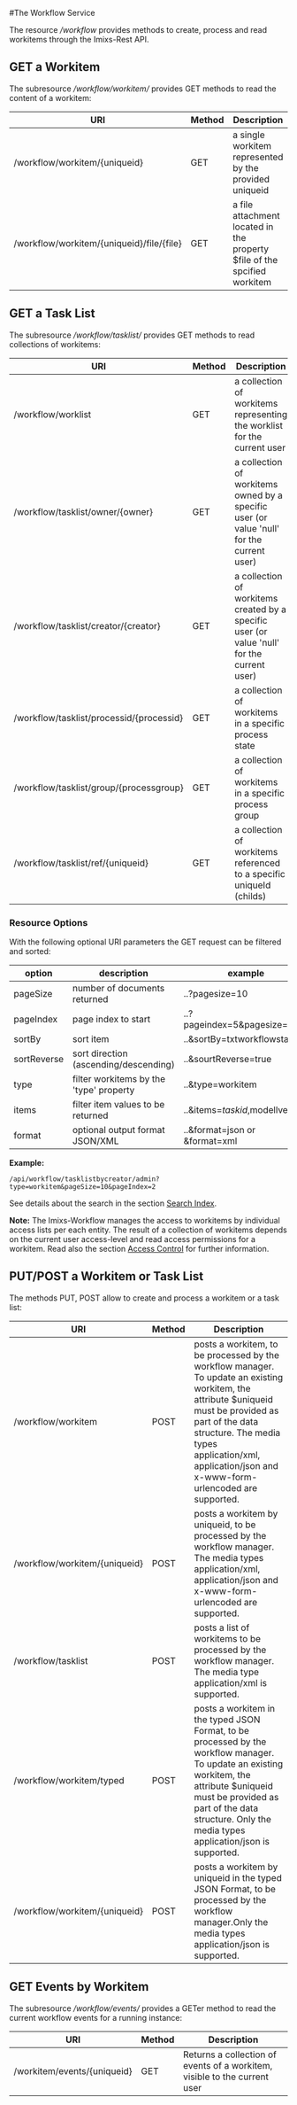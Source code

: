 #The Workflow Service

The resource _/workflow_ provides methods to create, process and read workitems through the Imixs-Rest API.
 
 

## GET a Workitem

The subresource _/workflow/workitem/_ provides GET methods to read the content of a workitem:


| URI                                           | Method | Description                               | 
|-----------------------------------------------|--------|-----------------------------------|
| /workflow/workitem/{uniqueid}                 | GET    | a single workitem represented by the   provided uniqueid                              |
| /workflow/workitem/{uniqueid}/file/{file}     | GET    | a file attachment located in the property   $file of the spcified workitem           |


## GET a Task List 
The subresource _/workflow/tasklist/_ provides GET methods to read collections of workitems:

| URI                                           | Method | Description                               | 
|-----------------------------------------------|--------|-----------------------------------|
| /workflow/worklist                            | GET    | a collection of workitems representing the worklist for the current user |             
| /workflow/tasklist/owner/{owner}              | GET    | a collection of workitems owned by a specific  user (or value 'null' for the current user)   |
| /workflow/tasklist/creator/{creator}          | GET    | a collection of workitems created by a specific user (or value 'null' for the current user)                           |
| /workflow/tasklist/processid/{processid}      | GET    | a collection of workitems in a specific    process state             |
| /workflow/tasklist/group/{processgroup}       | GET    | a collection of workitems in a specific    process group                             |
| /workflow/tasklist/ref/{uniqueid}             | GET    | a collection of workitems referenced to a  specific uniqueId (childs)                |


### Resource Options

With the following optional URI parameters the GET request can be filtered and sorted:


| option                  | description | example                                                        | 
|-------------------------|-------------|--------------------------------------------------------------------|
| pageSize    | number of documents returned      | ..?pagesize=10           	|
| pageIndex   | page index to start               | ..?pageindex=5&pagesize=10  |
| sortBy	  | sort item 					      | ..&sortBy=txtworkflowstatus |
| sortReverse | sort direction (ascending/descending)   | ..&sourtReverse=true		  |
| type        | filter workitems by the 'type' property | ..&type=workitem      | 
| items       | filter item values to be returned | ..&items=$taskid,$modellversion   |
| format      | optional output format JSON/XML   | ..&format=json   or   &format=xml |



 
**Example:**

	/api/workflow/tasklistbycreator/admin?type=workitem&pageSize=10&pageIndex=2
 
See details about the search in the section [Search Index](../engine/luceneservice.html).


	

<strong>Note:</strong> The Imixs-Workflow manages the access to workitems by individual access lists per each entity. The result of a collection of workitems depends on the current user access-level and read access permissions for a workitem. Read also the section [Access Control](/engine/acl.html) for further information. 
  
   
   

## PUT/POST a Workitem or Task List
The methods PUT, POST allow to create and process a workitem or a task list:


| URI                          | Method  | Description                               | 
|------------------------------|---------|----------------------------------|
| /workflow/workitem           | POST    | posts a workitem, to be processed by the  workflow manager. To update an existing workitem, the attribute $uniqueid must be provided as part of the data structure. The media types application/xml, application/json and x-www-form-urlencoded are supported.   |
| /workflow/workitem/{uniqueid}| POST    | posts a workitem by uniqueid, to be processed by the  workflow manager. The media types application/xml, application/json and x-www-form-urlencoded are supported.   |
| /workflow/tasklist           | POST    | posts a list of workitems to be processed by the  workflow manager. The media type application/xml is supported.   |
| /workflow/workitem/typed     | POST    | posts a workitem in the typed JSON Format, to be processed by the  workflow manager. To update an existing workitem, the attribute $uniqueid must be provided as part of the data structure. Only the media types application/json is supported.   |
| /workflow/workitem/{uniqueid}| POST    | posts a workitem by uniqueid in the typed JSON Format, to be processed by the  workflow manager.Only the media types application/json is supported.   |





## GET Events by Workitem

The subresource _/workflow/events/_ provides a GETer method to read the current workflow events for a running instance:


| URI                                           | Method | Description                               | 
|-----------------------------------------------|--------|-----------------------------------|
| /workitem/events/{uniqueid}                | GET    | Returns a collection of events of a workitem, visible to the current user
